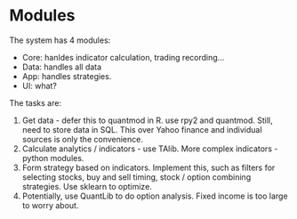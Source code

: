 # Modules

The system has 4 modules:
- Core: hanldes indicator calculation, trading recording...
- Data: handles all data
- App: handles strategies.
- UI: what?

The tasks are:
1. Get data - defer this to quantmod in R. use rpy2 and quantmod. Still, need to store data in SQL. This over Yahoo finance and 
   individual sources is only the convenience.
2. Calculate analytics / indicators - use TAlib. More complex indicators - python modules.
3. Form strategy based on indicators. Implement this, such as filters for selecting stocks, buy and sell timing, 
   stock / option combining strategies. Use sklearn to optimize.
4. Potentially, use QuantLib to do option analysis. Fixed income is too large to worry about.